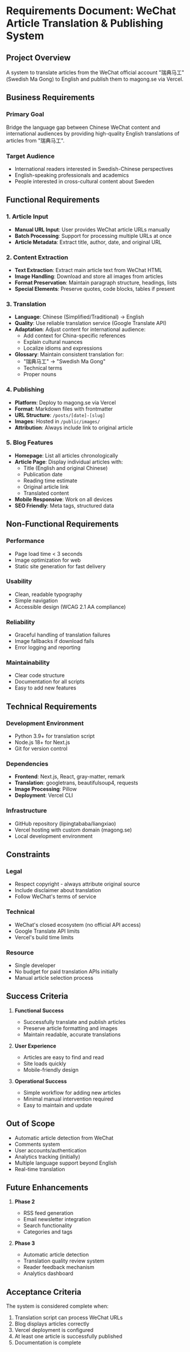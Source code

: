 # Requirements Document: WeChat Article Translation & Publishing System

## Project Overview
A system to translate articles from the WeChat official account "瑞典马工" (Swedish Ma Gong) to English and publish them to magong.se via Vercel.

## Business Requirements

### Primary Goal
Bridge the language gap between Chinese WeChat content and international audiences by providing high-quality English translations of articles from "瑞典马工".

### Target Audience
- International readers interested in Swedish-Chinese perspectives
- English-speaking professionals and academics
- People interested in cross-cultural content about Sweden

## Functional Requirements

### 1. Article Input
- **Manual URL Input**: User provides WeChat article URLs manually
- **Batch Processing**: Support for processing multiple URLs at once
- **Article Metadata**: Extract title, author, date, and original URL

### 2. Content Extraction
- **Text Extraction**: Extract main article text from WeChat HTML
- **Image Handling**: Download and store all images from articles
- **Format Preservation**: Maintain paragraph structure, headings, lists
- **Special Elements**: Preserve quotes, code blocks, tables if present

### 3. Translation
- **Language**: Chinese (Simplified/Traditional) → English
- **Quality**: Use reliable translation service (Google Translate API)
- **Adaptation**: Adjust content for international audience:
  - Add context for China-specific references
  - Explain cultural nuances
  - Localize idioms and expressions
- **Glossary**: Maintain consistent translation for:
  - "瑞典马工" → "Swedish Ma Gong"
  - Technical terms
  - Proper nouns

### 4. Publishing
- **Platform**: Deploy to magong.se via Vercel
- **Format**: Markdown files with frontmatter
- **URL Structure**: `/posts/[date]-[slug]`
- **Images**: Hosted in `/public/images/`
- **Attribution**: Always include link to original article

### 5. Blog Features
- **Homepage**: List all articles chronologically
- **Article Page**: Display individual articles with:
  - Title (English and original Chinese)
  - Publication date
  - Reading time estimate
  - Original article link
  - Translated content
- **Mobile Responsive**: Work on all devices
- **SEO Friendly**: Meta tags, structured data

## Non-Functional Requirements

### Performance
- Page load time < 3 seconds
- Image optimization for web
- Static site generation for fast delivery

### Usability
- Clean, readable typography
- Simple navigation
- Accessible design (WCAG 2.1 AA compliance)

### Reliability
- Graceful handling of translation failures
- Image fallbacks if download fails
- Error logging and reporting

### Maintainability
- Clear code structure
- Documentation for all scripts
- Easy to add new features

## Technical Requirements

### Development Environment
- Python 3.9+ for translation script
- Node.js 18+ for Next.js
- Git for version control

### Dependencies
- **Frontend**: Next.js, React, gray-matter, remark
- **Translation**: googletrans, beautifulsoup4, requests
- **Image Processing**: Pillow
- **Deployment**: Vercel CLI

### Infrastructure
- GitHub repository (lipingtababa/liangxiao)
- Vercel hosting with custom domain (magong.se)
- Local development environment

## Constraints

### Legal
- Respect copyright - always attribute original source
- Include disclaimer about translation
- Follow WeChat's terms of service

### Technical
- WeChat's closed ecosystem (no official API access)
- Google Translate API limits
- Vercel's build time limits

### Resource
- Single developer
- No budget for paid translation APIs initially
- Manual article selection process

## Success Criteria

1. **Functional Success**
   - Successfully translate and publish articles
   - Preserve article formatting and images
   - Maintain readable, accurate translations

2. **User Experience**
   - Articles are easy to find and read
   - Site loads quickly
   - Mobile-friendly design

3. **Operational Success**
   - Simple workflow for adding new articles
   - Minimal manual intervention required
   - Easy to maintain and update

## Out of Scope

- Automatic article detection from WeChat
- Comments system
- User accounts/authentication
- Analytics tracking (initially)
- Multiple language support beyond English
- Real-time translation

## Future Enhancements

1. **Phase 2**
   - RSS feed generation
   - Email newsletter integration
   - Search functionality
   - Categories and tags

2. **Phase 3**
   - Automatic article detection
   - Translation quality review system
   - Reader feedback mechanism
   - Analytics dashboard

## Acceptance Criteria

The system is considered complete when:
1. Translation script can process WeChat URLs
2. Blog displays articles correctly
3. Vercel deployment is configured
4. At least one article is successfully published
5. Documentation is complete
